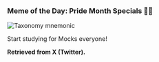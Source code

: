 ### Meme of the Day: Pride Month Specials 🏳️‍🌈

<img src="../static/dkpcofgs.webp" alt="Taxonomy mnemonic">

Start studying for Mocks everyone!

**Retrieved from X (Twitter).**
